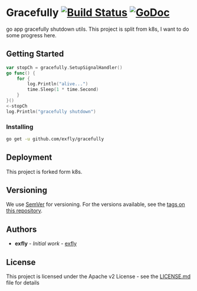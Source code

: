 # Gracefully [![Build Status](https://travis-ci.com/exfly/gracefully.svg?branch=master)](https://travis-ci.com/exfly/gracefully) [![GoDoc](https://godoc.org/github.com/exfly/gracefully?status.svg)](https://godoc.org/github.com/exfly/gracefully)

go app gracefully shutdown utils. This project is split from k8s, I want to do some progress here.

## Getting Started

```go
var stopCh = gracefully.SetupSignalHandler()
go func() {
    for {
        log.Println("alive...")
        time.Sleep(1 * time.Second)
    }
}()
<-stopCh
log.Println("gracefully shutdown")
```

### Installing

```sh
go get -u github.com/exfly/gracefully
```

## Deployment

This project is forked form k8s.

## Versioning

We use [SemVer](http://semver.org/) for versioning. For the versions available, see the [tags on this repository](github.com/exfly/gracefully/tags).

## Authors

- **exfly** - _Initial work_ - [exfly](https://github.com/exfly)

## License

This project is licensed under the Apache v2 License - see the [LICENSE.md](LICENSE) file for details
